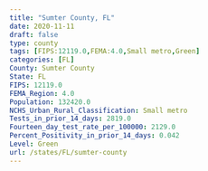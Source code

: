 ```yaml
---
title: "Sumter County, FL"
date: 2020-11-11
draft: false
type: county
tags: [FIPS:12119.0,FEMA:4.0,Small metro,Green]
categories: [FL]
County: Sumter County
State: FL
FIPS: 12119.0
FEMA_Region: 4.0
Population: 132420.0
NCHS_Urban_Rural_Classification: Small metro
Tests_in_prior_14_days: 2819.0
Fourteen_day_test_rate_per_100000: 2129.0
Percent_Positivity_in_prior_14_days: 0.042
Level: Green
url: /states/FL/sumter-county
---
```




